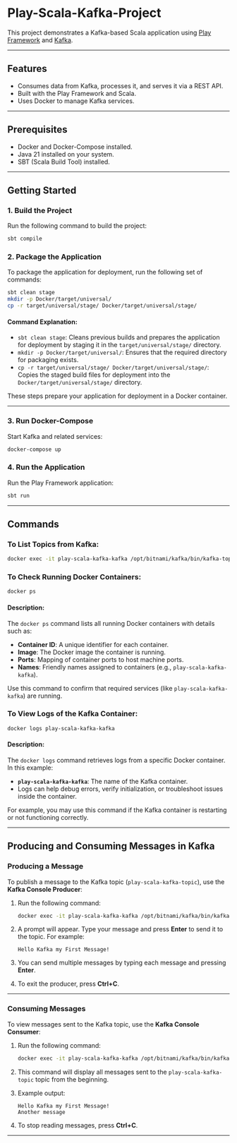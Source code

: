 # Play-Scala-Kafka-Project

This project demonstrates a Kafka-based Scala application using [Play Framework](https://www.playframework.com/) and [Kafka](https://kafka.apache.org/).

---

## Features

- Consumes data from Kafka, processes it, and serves it via a REST API.
- Built with the Play Framework and Scala.
- Uses Docker to manage Kafka services.

---

## Prerequisites

- Docker and Docker-Compose installed.
- Java 21 installed on your system.
- SBT (Scala Build Tool) installed.

---

## Getting Started

### 1. Build the Project
Run the following command to build the project:
```bash
sbt compile
```

### 2. Package the Application
To package the application for deployment, run the following set of commands:

```bash
sbt clean stage
mkdir -p Docker/target/universal/
cp -r target/universal/stage/ Docker/target/universal/stage/
```

#### Command Explanation:

- `sbt clean stage`: Cleans previous builds and prepares the application for deployment by staging it in the `target/universal/stage/` directory.
- `mkdir -p Docker/target/universal/`: Ensures that the required directory for packaging exists.
- `cp -r target/universal/stage/ Docker/target/universal/stage/`: Copies the staged build files for deployment into the `Docker/target/universal/stage/` directory.

These steps prepare your application for deployment in a Docker container.

---

### 3. Run Docker-Compose
Start Kafka and related services:
```bash
docker-compose up
```

### 4. Run the Application
Run the Play Framework application:
```bash
sbt run
```

---

## Commands

### To List Topics from Kafka:
```bash
docker exec -it play-scala-kafka-kafka /opt/bitnami/kafka/bin/kafka-topics.sh --bootstrap-server localhost:9092 --list
```

### To Check Running Docker Containers:
```bash
docker ps
```

#### Description:
The `docker ps` command lists all running Docker containers with details such as:
- **Container ID**: A unique identifier for each container.
- **Image**: The Docker image the container is running.
- **Ports**: Mapping of container ports to host machine ports.
- **Names**: Friendly names assigned to containers (e.g., `play-scala-kafka-kafka`).

Use this command to confirm that required services (like `play-scala-kafka-kafka`) are running.

### To View Logs of the Kafka Container:
```bash
docker logs play-scala-kafka-kafka
```

#### Description:
The `docker logs` command retrieves logs from a specific Docker container. In this example:
- **`play-scala-kafka-kafka`**: The name of the Kafka container.
- Logs can help debug errors, verify initialization, or troubleshoot issues inside the container.

For example, you may use this command if the Kafka container is restarting or not functioning correctly.

---

## Producing and Consuming Messages in Kafka

### Producing a Message
To publish a message to the Kafka topic (`play-scala-kafka-topic`), use the **Kafka Console Producer**:

1. Run the following command:
   ```bash
   docker exec -it play-scala-kafka-kafka /opt/bitnami/kafka/bin/kafka-console-producer.sh --bootstrap-server localhost:9092 --topic play-scala-kafka-topic
   ```

2. A prompt will appear. Type your message and press **Enter** to send it to the topic. For example:
   ```text
   Hello Kafka my First Message!
   ```

3. You can send multiple messages by typing each message and pressing **Enter**.

4. To exit the producer, press **Ctrl+C**.

---

### Consuming Messages
To view messages sent to the Kafka topic, use the **Kafka Console Consumer**:

1. Run the following command:
   ```bash
   docker exec -it play-scala-kafka-kafka /opt/bitnami/kafka/bin/kafka-console-consumer.sh --bootstrap-server localhost:9092 --topic play-scala-kafka-topic --from-beginning
   ```

2. This command will display all messages sent to the `play-scala-kafka-topic` topic from the beginning.

3. Example output:
   ```plaintext
   Hello Kafka my First Message!
   Another message
   ```

4. To stop reading messages, press **Ctrl+C**.

---